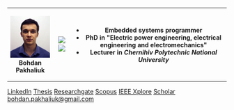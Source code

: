 <table>
  <tr>
    <th>
      <p align="center">
      <img src="Photo.jpg" alt="drawing" width="100"/> <br>
      Bohdan Pakhaliuk <br>
      </p>
    </th>
    <th>
        <p align="center">
          <a href="https://skillicons.dev">
            <img src="https://skillicons.dev/icons?i=c,cpp,py,latex,matlab,octave,arduino,qt,git,docker" />
            <img src="https://skillicons.dev/icons?i=debian,gitlab,linux,postgres,raspberrypi,tensorflow,vim,neovim,eclipse" />
          </a>
        </p>
    </th>
    <th>
      
  - Embedded systems programmer
  - PhD in "Electric power engineering, electrical engineering and electromechanics"
  - Lecturer in *Chernihiv Polytechnic National University* 
    </th>
  </tr>
</table>

[LinkedIn](https://www.linkedin.com/in/bohdan-pakhaliuk/)
[Thesis](https://stu.cn.ua/wp-content/uploads/2024/09/dissertation_pakhaliuk_ua.pdf)
[Researchgate](https://www.researchgate.net/profile/Bohdan-Pakhaliuk)
[Scopus](https://www.scopus.com/authid/detail.uri?authorId=57204497228)
[IEEE Xplore](https://ieeexplore.ieee.org/author/37086467198)
[Scholar](https://scholar.google.com/citations?user=tItUmp0AAAAJ)
bohdan.pakhaliuk@gmail.com
